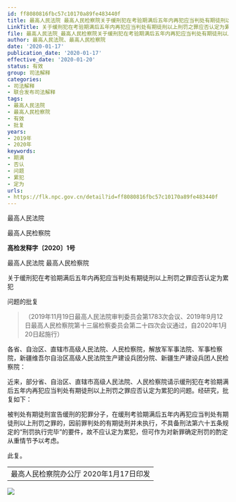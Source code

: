 ```yaml
---
id: ff8080816fbc57c10170a89fe483440f
title: 最高人民法院 最高人民检察院关于缓刑犯在考验期满后五年内再犯应当判处有期徒刑以上刑罚之罪应否认定为累犯问题的批复
LinkTitle: 关于缓刑犯在考验期满后五年内再犯应当判处有期徒刑以上刑罚之罪应否认定为累犯问题的批复
file: 最高人民法院_最高人民检察院关于缓刑犯在考验期满后五年内再犯应当判处有期徒刑以上刑罚之罪应否认定为累犯问题的批复_20200117_ff8080816fbc57c10170a89fe483440f.doc
author: 最高人民法院、最高人民检察院
date: '2020-01-17'
publication_date: '2020-01-17'
effective_date: '2020-01-20'
status: 有效
group: 司法解释
categories:
- 司法解释
- 联合发布司法解释
tags:
- 最高人民法院
- 最高人民检察院
- 有效
- 批复
years:
- 2019年
- 2020年
keywords:
- 期满
- 否认
- 问题
- 累犯
- 定为
urls:
- https://flk.npc.gov.cn/detail?id=ff8080816fbc57c10170a89fe483440f
---
```


最高人民法院

最高人民检察院

**高检发释字〔2020〕1号**

最高人民法院 最高人民检察院

关于缓刑犯在考验期满后五年内再犯应当判处有期徒刑以上刑罚之罪应否认定为累犯

问题的批复

> （2019年11月19日最高人民法院审判委员会第1783次会议、2019年9月12日最高人民检察院第十三届检察委员会第二十四次会议通过，自2020年1月20日起施行）

各省、自治区、直辖市高级人民法院、人民检察院，解放军军事法院、军事检察院，新疆维吾尔自治区高级人民法院生产建设兵团分院、新疆生产建设兵团人民检察院：

近来，部分省、自治区、直辖市高级人民法院、人民检察院请示缓刑犯在考验期满后五年内再犯应当判处有期徒刑以上刑罚之罪应否认定为累犯的问题。经研究，批复如下：

被判处有期徒刑宣告缓刑的犯罪分子，在缓刑考验期满后五年内再犯应当判处有期徒刑以上刑罚之罪的，因前罪判处的有期徒刑并未执行，不具备刑法第六十五条规定的“刑罚执行完毕”的要件，故不应认定为累犯，但可作为对新罪确定刑罚的酌定从重情节予以考虑。

此复。

|  |
| --- |
| 最高人民检察院办公厅 2020年1月17日印发 |

![](../images/ff8080816fbc57c10170a89fe483440f/image_01.jpg)
